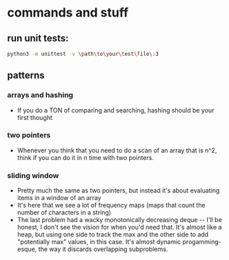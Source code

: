 # commands and stuff
## run unit tests:
```bash
python3 -m unittest -v \path\to\your\test\file\:3
```
## patterns
### arrays and hashing
- If you do a TON of comparing and searching, hashing should be your first thought

### two pointers
- Whenever you think that you need to do a scan of an array that is n^2, think if you can do it in n time with two pointers. 

### sliding window
- Pretty much the same as two pointers, but instead it's about evaluating items in a window of an array
- It's here that we see a lot of frequency maps (maps that count the number of characters in a string)
- The last problem had a wacky monotonically decreasing deque -- I'll be honest, I don't see the vision for when you'd need that. It's almost like a heap, but using one side to track the max and the other side to add "potentially max" values, in this case. It's almost dynamic progamming-esque, the way it discards overlapping subproblems.
